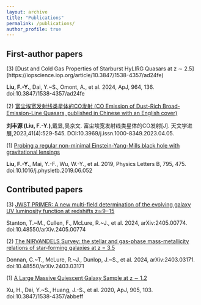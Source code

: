 ```yaml
---
layout: archive
title: "Publications"
permalink: /publications/
author_profile: true
---
```


First-author papers
-----
<p style="margin-bottom: 10px;">(3) [Dust and Cold Gas Properties of Starburst HyLIRG Quasars at z ∼ 2.5](https://iopscience.iop.org/article/10.3847/1538-4357/ad24fe)<p>

**Liu, F.-Y.**, Dai, Y.~S., Omont, A., et al. 2024, ApJ, 964, 136. doi:10.3847/1538-4357/ad24fe


(2) [富尘埃宽发射线类星体的CO发射 (CO Emission of Dust-Rich Broad-Emission-Line Quasars, published in Chinese with an English cover)](http://www.shao.cas.cn/twxjz/wzll/202304/202304yjlw/202312/P020240123566166864142.pdf)

**刘丰源 (Liu, F.-Y.)**,戴昱,吴京文. 富尘埃宽发射线类星体的CO发射[J]. 天文学进展,2023,41(4):529-545. DOI:10.3969/j.issn.1000-8349.2023.04.05.


(1) [Probing a regular non-minimal Einstein-Yang-Mills black hole with gravitational lensings](https://www.sciencedirect.com/science/article/pii/S0370269319304356?via%3Dihub)

**Liu, F.-Y.**, Mai, Y.-F., Wu, W.-Y., et al. 2019, Physics Letters B, 795, 475. doi:10.1016/j.physletb.2019.06.052


Contributed papers
-----
(3) [JWST PRIMER: A new multi-field determination of the evolving galaxy UV luminosity function at redshifts z≃9−15](https://arxiv.org/abs/2403.03171)

Stanton, T.~M., Cullen, F., McLure, R.~J., et al. 2024, arXiv:2405.00774. doi:10.48550/arXiv.2405.00774

(2) [The NIRVANDELS Survey: the stellar and gas-phase mass-metallicity relations of star-forming galaxies at z = 3.5](https://arxiv.org/abs/2405.00774)

Donnan, C.~T., McLure, R.~J., Dunlop, J.~S., et al. 2024, arXiv:2403.03171. doi:10.48550/arXiv.2403.03171

(1) [A Large Massive Quiescent Galaxy Sample at z ∼ 1.2](https://iopscience.iop.org/article/10.3847/1538-4357/abbeff)

Xu, H., Dai, Y.~S., Huang, J.-S., et al. 2020, ApJ, 905, 103. doi:10.3847/1538-4357/abbeff
